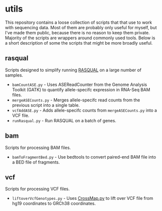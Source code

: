 # utils
This repository contains a loose collection of scripts that that use to work with sequencing data. Most of them are probably only useful for myself, but I've made them public, because there is no reason to keep them private. Majority of the scripts are wrappers around commonly used tools. Below is a short description of some the scripts that might be more broadly useful.

## rasqual
Scripts designed to simplify running [RASQUAL](https://github.com/dg13/rasqual) on a large number of samples. 
* `bamCountASE.py` - Uses ASEReadCounter from the Genome Analysis Toolkit (GATK) to quantify allele-specifc expression in RNA-Seq BAM files.
* `mergeASECounts.py` - Merges allele-specifc read counts from the previous script into a single table.
* `vcfAddASE.py` - Adds allele-specifc counts from `mergeASECounts.py` into a VCF file.
* `runRasqual.py` - Run RASQUAL on a batch of genes.

## bam
Scripts for processing BAM files.
* `bamToFragmentBed.py` - Use bedtools to convert paired-end BAM file into a BED file of fragments.

## vcf
Scripts for processing VCF files.
* `liftoverVcfGenotypes.py` - Uses [CrossMap.py](http://crossmap.sourceforge.net/) to lift over VCF file from hg19 coordinates to GRCh38 coordinates.
